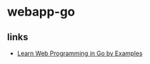 # webapp-go #

## links ##

- [Learn Web Programming in Go by Examples](https://gowebexamples.com/)
